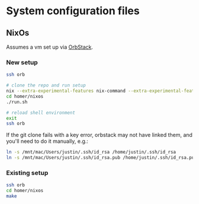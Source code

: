 # System configuration files

## NixOs

Assumes a vm set up via [OrbStack](https://orbstack.dev/).

### New setup

```bash
ssh orb

# clone the repo and run setup
nix --extra-experimental-features nix-command --extra-experimental-features flakes run nixpkgs#git clone git@github.com:blaix/homer.git
cd homer/nixos
./run.sh

# reload shell environment
exit
ssh orb
```

If the git clone fails with a key error,
orbstack may not have linked them,
and you'll need to do it manually, e.g.:

```bash
ln -s /mnt/mac/Users/justin/.ssh/id_rsa /home/justin/.ssh/id_rsa
ln -s /mnt/mac/Users/justin/.ssh/id_rsa.pub /home/justin/.ssh/id_rsa.pub
```

### Existing setup

```bash
ssh orb
cd homer/nixos
make
```

